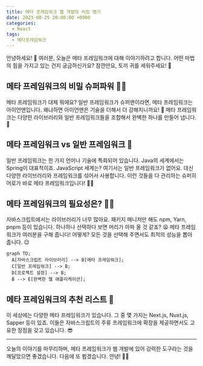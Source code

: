 ```yaml
---
title: 메타 프레임워크 웹 개발의 비밀 병기
date: 2023-08-25 20:00:00 +0900
categories:
  - React
tags:
  - 메타프레임워크
---
```


안녕하세요! 👋 여러분, 오늘은 메타 프레임워크에 대해 이야기하려고 합니다. 어떤 마법의 힘을 가지고 있는 건지 궁금하신가요? 잠깐만요, 토끼 귀를 세워주세요! 🐰

## 메타 프레임워크의 비밀 슈퍼파워 🦸‍♀️

메타 프레임워크가 대체 뭐에요? 일반 프레임워크가 슈퍼맨이라면, 메타 프레임워크는 아이언맨입니다. 왜냐하면 아이언맨은 기술을 더해서 더 강해지니까요! 🦾 메타 프레임워크는 다양한 라이브러리와 일반 프레임워크들을 조합해서 완벽한 하나를 만들어 냅니다. 🤖

## 메타 프레임워크 vs 일반 프레임워크 👊

일반 프레임워크는 한 가지 언어나 기술에 특화되어 있습니다. Java의 세계에서는 Spring이 대표적이죠. JavaScript 세계는? 여기서는 일반 프레임워크가 없어요. 대신 다양한 라이브러리와 프레임워크를 섞어서 사용합니다. 이런 것들을 다 관리하는 슈퍼히어로가 바로 메타 프레임워크입니다! 🦸‍♂️

## 메타 프레임워크의 필요성은? 🤷‍♀️

자바스크립트에서는 라이브러리가 너무 많아요. 패키지 매니저만 해도 npm, Yarn, pnpm 등이 있습니다. 하나하나 선택하다 보면 머리가 아파 올 것 같죠? 😫 메타 프레임워크가 여러분을 구해 줍니다! 어떻게? 모든 것을 선택해 주면서도 최적의 성능을 뽑아 줍니다. 😌

```mermaid
graph TD;
  A[자바스크립트 라이브러리] --> B[메타 프레임워크];
  C[일반 프레임워크] --> B;
  D[프로젝트 설정] --> B;
  B --> E[완벽한 웹 애플리케이션];
```

## 메타 프레임워크의 추천 리스트 📜

이 세상에는 다양한 메타 프레임워크가 있습니다. 그 중 몇 가지는 Next.js, Nuxt.js, Sapper 등이 있죠. 이들은 자바스크립트의 주류 프레임워크에 확장을 제공하면서도 고유한 장점을 갖고 있습니다. 😎

---

오늘의 이야기를 마무리하며, 메타 프레임워크가 웹 개발에 있어 강력한 도구라는 것을 깨달았으면 좋겠습니다. 다음에 또 뵙겠습니다. 안녕! 👋🎉
